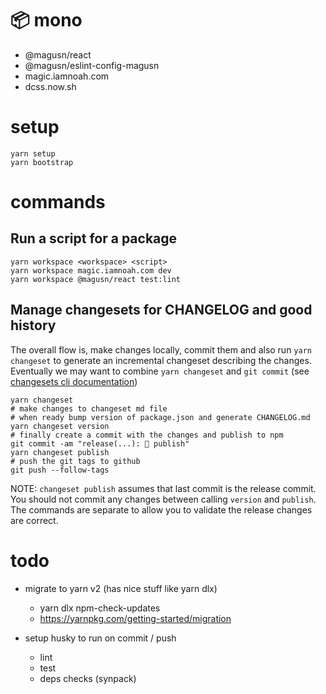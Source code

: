 # 📦 mono

- @magusn/react
- @magusn/eslint-config-magusn
- magic.iamnoah.com
- dcss.now.sh

# setup

```
yarn setup
yarn bootstrap
```

# commands

## Run a script for a package

```
yarn workspace <workspace> <script>
yarn workspace magic.iamnoah.com dev
yarn workspace @magusn/react test:lint
```

## Manage changesets for CHANGELOG and good history

The overall flow is, make changes locally, commit them and also run `yarn changeset` to generate an incremental changeset describing the changes. Eventually we may want to combine `yarn changeset` and `git commit` (see [changesets cli documentation](https://github.com/changesets/changesets/blob/main/docs/command-line-options.md))

```
yarn changeset
# make changes to changeset md file
# when ready bump version of package.json and generate CHANGELOG.md
yarn changeset version
# finally create a commit with the changes and publish to npm
git commit -am "release(...): 🔖 publish"
yarn changeset publish
# push the git tags to github
git push --follow-tags
```

NOTE: `changeset publish` assumes that last commit is the release commit. You should not commit any changes between
calling `version` and `publish`. The commands are separate to allow you to validate the release changes are correct.


# todo
- migrate to yarn v2 (has nice stuff like yarn dlx)
  - yarn dlx npm-check-updates
  - https://yarnpkg.com/getting-started/migration

- setup husky to run on commit / push
  - lint
  - test
  - deps checks (synpack)

